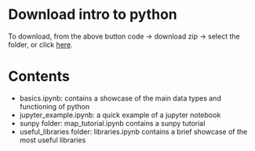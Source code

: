 # Download intro to python

To download, from the above button code -> download zip -> select the folder, or click [here](https://github.com/Hevil33/intro_python/archive/refs/heads/master.zip).

# Contents

- basics.ipynb: contains a showcase of the main data types and functioning of python
- jupyter_example.ipynb: a quick example of a jupyter notebook
- sunpy folder: map_tutorial.ipynb contains a sunpy tutorial 
- useful_libraries folder: libraries.ipynb contains a brief showcase of the most useful libraries